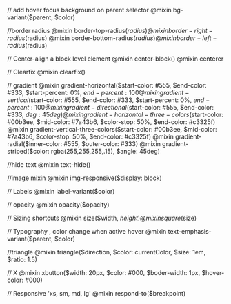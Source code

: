// add hover focus background on parent selector
@mixin bg-variant($parent, $color) 

//border radius
@mixin border-top-radius($radius) 
@mixin border-right-radius($radius) 
@mixin border-bottom-radius($radius) 
@mixin border-left-radius($radius) 

// Center-align a block level element
@mixin center-block()
@mixin centerer

// Clearfix
@mixin clearfix()

// gradient
@mixin gradient-horizontal($start-color: #555, $end-color: #333, $start-percent: 0%, $end-percent: 100%)
@mixin gradient-vertical($start-color: #555, $end-color: #333, $start-percent: 0%, $end-percent: 100%)
@mixin gradient-directional($start-color: #555, $end-color: #333, $deg: 45deg)
@mixin gradient-horizontal-three-colors($start-color: #00b3ee, $mid-color: #7a43b6, $color-stop: 50%, $end-color: #c3325f)
@mixin gradient-vertical-three-colors($start-color: #00b3ee, $mid-color: #7a43b6, $color-stop: 50%, $end-color: #c3325f)
@mixin gradient-radial($inner-color: #555, $outer-color: #333)
@mixin gradient-striped($color: rgba(255,255,255,.15), $angle: 45deg)

//hide text
@mixin text-hide()

//image mixin
@mixin img-responsive($display: block)

// Labels
@mixin label-variant($color)

// opacity
@mixin opacity($opacity) 

// Sizing shortcuts
@mixin size($width, $height)
@mixin square($size) 

// Typography , color change when active hover
@mixin text-emphasis-variant($parent, $color)

//triangle
@mixin triangle($direction, $color: currentColor, $size: 1em, $ratio: 1.5)

// X
@mixin xbutton($width: 20px, $color: #000, $boder-width: 1px, $hover-color: #000) 

// Responsive 'xs, sm, md, lg' 
@mixin respond-to($breakpoint) 